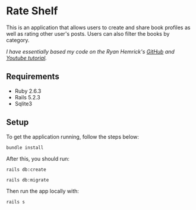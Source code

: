 # Rate Shelf

This is an application that allows users to create and share book profiles as well as rating other user's posts. Users can also filter the books by category.

*I have essentially based my code on the Ryan Hemrick's [GitHub](https://github.com/RyanHemrick/Book-Review) and [Youtube tutorial](https://www.youtube.com/playlist?list=PLsyJtAEU4pGw3PCKAA4POHK6C2G2nnpLF).* 

## Requirements
- Ruby 2.6.3
- Rails 5.2.3
- Sqlite3

## Setup
To get the application running, follow the steps below:

`bundle install`

After this, you should run:

`rails db:create`

`rails db:migrate`

Then run the app locally with:

`rails s`

